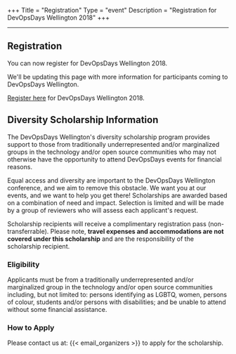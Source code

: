 +++
Title = "Registration"
Type = "event"
Description = "Registration for DevOpsDays Wellington 2018"
+++

<hr/>

## Registration

You can now register for DevOpsDays Wellington 2018.

We'll be updating this page with more information for participants coming to DevOpsDays Wellington.

[Register here](https://devopsdays-wellington-2018.lilregie.com/step1) for DevOpsDays Wellington 2018.


## Diversity Scholarship Information
The DevOpsDays Wellington's diversity scholarship program provides support to those from traditionally underrepresented and/or marginalized groups in the technology and/or open source communities who may not otherwise have the opportunity to attend DevOpsDays events for financial reasons.

Equal access and diversity are important to the DevOpsDays Wellington conference, and we aim to remove this obstacle. We want you at our events, and we want to help you get there!
Scholarships are awarded based on a combination of need and impact. Selection is limited and will be made by a group of reviewers who will assess each applicant's request.

Scholarship recipients will receive a complimentary registration pass (non-transferrable). Please note, **travel expenses and accommodations are not covered under this scholarship** and are the responsibility of the scholarship recipient.
 
### Eligibility
Applicants must be from a traditionally underrepresented and/or marginalized group in the technology and/or open source communities including, but not limited to: persons identifying as LGBTQ, women, persons of colour, students and/or persons with disabilities; and be unable to attend without some financial assistance.
 
### How to Apply
Please  contact us at: {{< email_organizers >}} to apply for the scholarship.